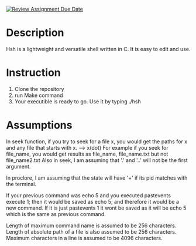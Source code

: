 [![Review Assignment Due Date](https://classroom.github.com/assets/deadline-readme-button-24ddc0f5d75046c5622901739e7c5dd533143b0c8e959d652212380cedb1ea36.svg)](https://classroom.github.com/a/76mHqLr5)
# Description

Hsh is a lightweight and versatile shell written in C. It is easy to edit and use.

# Instruction

1) Clone the repository
2) run Make command
3) Your executible is ready to go. Use it by typing ./hsh

# Assumptions

In seek function, if you try to seek for a file x, you would get the paths for x and any
file that starts with x. --> x(dot)
For example if you seek for file_name, you would get results as file_name, file_name.txt but not
file_name2.txt
Also in seek, I am assuming that '.' and '..' will not be the first argument.

In proclore, I am assuming that the state will have '+' if its pid matches with the terminal.

If your previous command was echo 5 and you executed pastevents execute 1; then it would be saved as echo 5; and therefore it would be a new command. If it is just pastevents 1 it wont be saved as it will be echo 5 which is the same as previous command.

Length of maximum command name is assumed to be 256 characters.
Length of absolute path of a file is also assumed to be 256 characters.
Maximum characters in a line is assumed to be 4096 characters.
